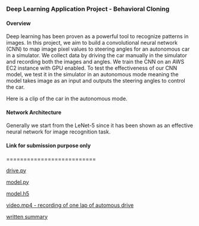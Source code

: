 ### Deep Learning Application Project - Behavioral Cloning

#### Overview

Deep learning has been proven as a powerful tool to recognize patterns in images. In this project, we aim to build a convolutional neural network (CNN) to map image pixel values to steering angles for an autonomous car in a simulator. We collect data by driving the car manually in the simulator and recording both the images and angles. We train the CNN on an AWS EC2 instance with GPU enabled. To test the effectiveness of our CNN model, we test it in the simulator in an autonomous mode meaning the model takes image as an input and outputs the steering angles to control the car.

Here is a clip of the car in the autonomous mode.

#### Network Architecture

Generally we start from the LeNet-5 since it has been shown as an effective neural network for image recognition task.

#### Link for submission purpose only
==========================

[drive.py](https://github.com/wenbo5565/appliedproject_behavioralcloning/blob/master/drive.py)

[model.py](https://github.com/wenbo5565/appliedproject_behavioralcloning/blob/master/model.py)

[model.h5](https://github.com/wenbo5565/appliedproject_behavioralcloning/blob/master/model.h5)

[video.mp4 - recording of one lap of automous drive](https://github.com/wenbo5565/appliedproject_behavioralcloning/blob/master/autonomous%20mode%20recording.mp4)

[written summary](https://github.com/wenbo5565/appliedproject_behavioralcloning/blob/master/project_submission_writeup.md)
